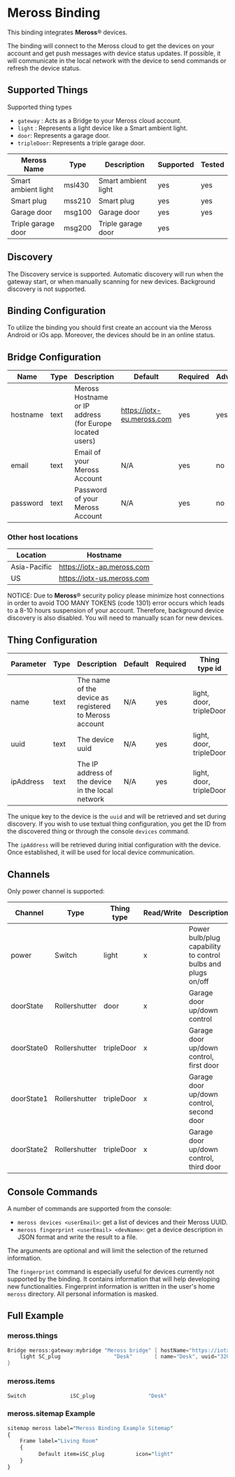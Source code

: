 # Meross Binding

This binding integrates **Meross**&reg; devices.

The binding will connect to the Meross cloud to get the devices on your account and get push messages with device status updates.
If possible, it will communicate in the local network with the device to send commands or refresh the device status.

## Supported Things

Supported thing types

- `gateway` : Acts as a Bridge to your Meross cloud account.
- `light` : Represents a light device like a Smart ambient light.
- `door`: Represents a garage door.
- `tripleDoor`: Represents a triple garage door.

|   Meross Name       | Type   | Description         | Supported | Tested |
|---------------------|--------|---------------------|-----------|--------|
| Smart ambient light | msl430 | Smart ambient light | yes       | yes    |
| Smart plug          | mss210 | Smart plug          | yes       | yes    |
| Garage door         | msg100 | Garage door         | yes       | yes    |
| Triple garage door  | msg200 | Triple garage door  | yes       |        |

## Discovery

The Discovery service is supported.
Automatic discovery will run when the gateway start, or when manually scanning for new devices.
Background discovery is not supported.

## Binding Configuration

To utilize the binding you should first create an account via the Meross Android or iOs app.
Moreover, the devices should be in an online status.

## Bridge Configuration

| Name     | Type | Description                                              | Default                      | Required | Advanced |
|----------|------|----------------------------------------------------------|------------------------------|----------|----------|
| hostname | text | Meross Hostname or IP address (for Europe located users) | <https://iotx-eu.meross.com> | yes      | yes      |
| email    | text | Email of your Meross Account                             | N/A                          | yes      | no       |
| password | text | Password of your Meross Account                          | N/A                          | yes      | no       |

### Other host locations

| Location     | Hostname                     |
|--------------|------------------------------|
| Asia-Pacific | <https://iotx-ap.meross.com> |
| US           | <https://iotx-us.meross.com> |

NOTICE: Due to  **Meross**&reg; security policy please minimize host connections in order to avoid TOO MANY TOKENS (code 1301) error occurs which leads to a  8-10 hours suspension of your account.
Therefore, background device discovery is also disabled.
You will need to manually scan for new devices.

## Thing Configuration

| Parameter | Type | Description                                              | Default | Required | Thing type id                   | Advanced |
|-----------|------|----------------------------------------------------------|---------|----------|---------------------------------|----------|
| name      | text | The name of the device as registered to Meross account   | N/A     | yes      | light, door, tripleDoor         | no       |
| uuid      | text | The device uuid                                          | N/A     | yes      | light, door, tripleDoor         | no       |
| ipAddress | text | The IP address of the device in the local network        | N/A     | yes      | light, door, tripleDoor         | no       |

The unique key to the device is the `uuid` and will be retrieved and set during discovery.
If you wish to use textual thing configuration, you get the ID from the discovered thing or through the console `devices` command.

The `ipAddress` will be retrieved during initial configuration with the device.
Once established, it will be used for local device communication.

## Channels

Only power channel is supported:

| Channel    | Type          | Thing type |Read/Write | Description                                                  |
|------------|---------------|------------|-----------|--------------------------------------------------------------|
| power      | Switch        | light      | x         | Power bulb/plug capability to control bulbs and plugs on/off |
| doorState  | Rollershutter | door       | x         | Garage door up/down control                                  |
| doorState0 | Rollershutter | tripleDoor | x         | Garage door up/down control, first door                      |
| doorState1 | Rollershutter | tripleDoor | x         | Garage door up/down control, second door                     |
| doorState2 | Rollershutter | tripleDoor | x         | Garage door up/down control, third door                      |

## Console Commands

A number of commands are supported from the console:

- `meross devices <userEmail>`: get a list of devices and their Meross UUID.
- `meross fingerprint <userEmail> <devName>`: get a device description in JSON format and write the result to a file.

The arguments are optional and will limit the selection of the returned information.

The `fingerprint` command is especially useful for devices currently not supported by the binding.
It contains information that will help developing new functionalities.
Fingerprint information is written in the user's home `meross` directory.
All personal information is masked.

## Full Example

### meross.things

```java
Bridge meross:gateway:mybridge "Meross bridge" [ hostName="https://iotx-eu.meross.com", userEmail="abcde" userPassword="fghij" ] {
    light SC_plug                 "Desk"       [ name="Desk", uuid="320455acf9845" ]
}
```

### meross.items

```java
Switch              iSC_plug                 "Desk"                                    { channel="meross:light:mybridge:SC_plug:power" }
```

### meross.sitemap Example

```perl
sitemap meross label="Meross Binding Example Sitemap"
{
    Frame label="Living Room"
    {
          Default item=iSC_plug          icon="light"
    }
}
```
